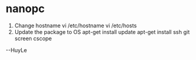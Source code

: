 # nanopc

1. Change hostname 
	vi /etc/hostname 
	vi /etc/hosts
2. Update the package to OS
apt-get install update
apt-get install ssh git screen cscope 

--HuyLe
